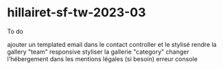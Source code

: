 # hillairet-sf-tw-2023-03

To do 

ajouter un templated email dans le contact controller et le stylisé
rendre la gallery "team" responsive
styliser la gallerie "category"
changer l'hébergement dans les mentions légales (si besoin)
erreur console
